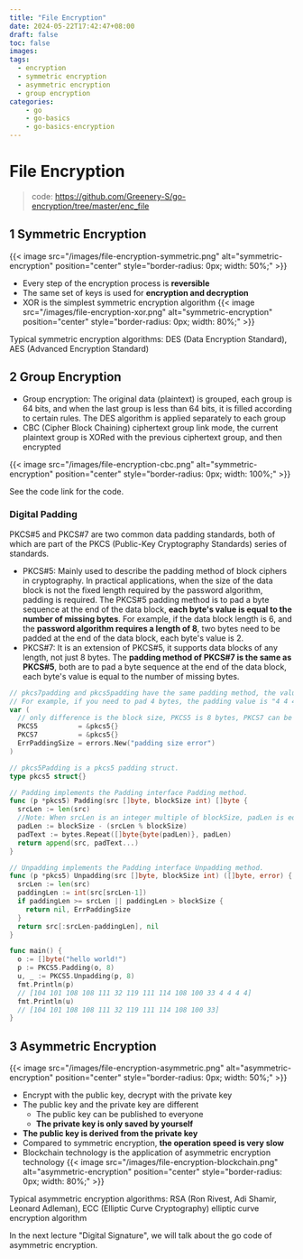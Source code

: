 ```yaml
---
title: "File Encryption"
date: 2024-05-22T17:42:47+08:00
draft: false
toc: false
images:
tags:
  - encryption
  - symmetric encryption
  - asymmetric encryption
  - group encryption
categories:
    - go
    - go-basics
    - go-basics-encryption
---
```


# File Encryption
> code: https://github.com/Greenery-S/go-encryption/tree/master/enc_file

## 1 Symmetric Encryption
{{< image src="/images/file-encryption-symmetric.png" alt="symmetric-encryption" position="center" style="border-radius: 0px; width: 50%;" >}}
- Every step of the encryption process is **reversible**
- The same set of keys is used for **encryption and decryption**
- XOR is the simplest symmetric encryption algorithm
  {{< image src="/images/file-encryption-xor.png" alt="symmetric-encryption" position="center" style="border-radius: 0px; width: 80%;" >}}

Typical symmetric encryption algorithms: DES (Data Encryption Standard), AES (Advanced Encryption Standard)

## 2 Group Encryption

- Group encryption: The original data (plaintext) is grouped, each group is 64 bits, and when the last group is less than 64 bits, it is filled according to certain rules. The DES algorithm is applied separately to each group
- CBC (Cipher Block Chaining) ciphertext group link mode, the current plaintext group is XORed with the previous ciphertext group, and then encrypted

{{< image src="/images/file-encryption-cbc.png" alt="symmetric-encryption" position="center" style="border-radius: 0px; width: 100%;" >}}

See the code link for the code.

### Digital Padding
PKCS#5 and PKCS#7 are two common data padding standards, both of which are part of the PKCS (Public-Key Cryptography Standards) series of standards.
- PKCS#5: Mainly used to describe the padding method of block ciphers in cryptography. In practical applications, when the size of the data block is not the fixed length required by the password algorithm, padding is required. The PKCS#5 padding method is to pad a byte sequence at the end of the data block, **each byte's value is equal to the number of missing bytes**. For example, if the data block length is 6, and the **password algorithm requires a length of 8**, two bytes need to be padded at the end of the data block, each byte's value is 2.
- PKCS#7: It is an extension of PKCS#5, it supports data blocks of any length, not just 8 bytes. The **padding method of PKCS#7 is the same as PKCS#5**, both are to pad a byte sequence at the end of the data block, each byte's value is equal to the number of missing bytes.

```go
// pkcs7padding and pkcs5padding have the same padding method, the value of the padding byte is equal to the number of padding bytes.
// For example, if you need to pad 4 bytes, the padding value is "4 4 4 4".
var (
  // only difference is the block size, PKCS5 is 8 bytes, PKCS7 can be any bytes
  PKCS5          = &pkcs5{}
  PKCS7          = &pkcs5{}
  ErrPaddingSize = errors.New("padding size error")
)

// pkcs5Padding is a pkcs5 padding struct.
type pkcs5 struct{}

// Padding implements the Padding interface Padding method.
func (p *pkcs5) Padding(src []byte, blockSize int) []byte {
  srcLen := len(src)
  //Note: When srcLen is an integer multiple of blockSize, padLen is equal to blockSize rather than 0
  padLen := blockSize - (srcLen % blockSize)
  padText := bytes.Repeat([]byte{byte(padLen)}, padLen)
  return append(src, padText...)
}

// Unpadding implements the Padding interface Unpadding method.
func (p *pkcs5) Unpadding(src []byte, blockSize int) ([]byte, error) {
  srcLen := len(src)
  paddingLen := int(src[srcLen-1])
  if paddingLen >= srcLen || paddingLen > blockSize {
    return nil, ErrPaddingSize
  }
  return src[:srcLen-paddingLen], nil
}

func main() {
  o := []byte("hello world!")
  p := PKCS5.Padding(o, 8)
  u, _ := PKCS5.Unpadding(p, 8)
  fmt.Println(p)
  // [104 101 108 108 111 32 119 111 114 108 100 33 4 4 4 4]
  fmt.Println(u)
  // [104 101 108 108 111 32 119 111 114 108 100 33]
}
```



## 3 Asymmetric Encryption

{{< image src="/images/file-encryption-asymmetric.png" alt="asymmetric-encryption" position="center" style="border-radius: 0px; width: 50%;" >}}

- Encrypt with the public key, decrypt with the private key
- The public key and the private key are different
  - The public key can be published to everyone
  - **The private key is only saved by yourself**
- **The public key is derived from the private key**
- Compared to symmetric encryption, **the operation speed is very slow**
- Blockchain technology is the application of asymmetric encryption technology
  {{< image src="/images/file-encryption-blockchain.png" alt="asymmetric-encryption" position="center" style="border-radius: 0px; width: 80%;" >}}

Typical asymmetric encryption algorithms: RSA (Ron Rivest, Adi Shamir, Leonard Adleman), ECC (Elliptic Curve Cryptography) elliptic curve encryption algorithm

In the next lecture "Digital Signature", we will talk about the go code of asymmetric encryption.